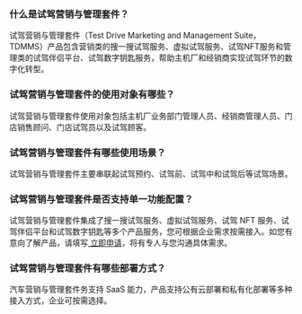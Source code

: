 ### 什么是试驾营销与管理套件？
试驾营销与管理套件（Test Drive Marketing and Management Suite，TDMMS）产品包含营销类的搜一搜试驾服务、虚拟试驾服务、试驾NFT服务和管理类的试驾伴侣平台、试驾数字钥匙服务，帮助主机厂和经销商实现试驾环节的数字化转型。

### 试驾营销与管理套件的使用对象有哪些？
试驾营销与管理套件使用对象包括主机厂业务部门管理人员、经销商管理人员、门店销售顾问、门店试驾员以及试驾顾客。

### 试驾营销与管理套件有哪些使用场景？
试驾营销与管理套件主要串联起试驾预约、试驾前、试驾中和试驾后等试驾场景。

### 试驾营销与管理套件是否支持单一功能配置？
试驾营销与管理套件集成了搜一搜试驾服务、虚拟试驾服务、试驾 NFT 服务、试驾伴侣平台和试驾数字钥匙等多个产品服务，您可根据企业需求按需接入。如您有意向了解产品，请填写[ 立即申请](https://cloud.tencent.com/apply/p/cbzb1fwb659)，将有专人与您沟通具体需求。

### 试驾营销与管理套件有哪些部署方式？
汽车营销与管理套件务支持 SaaS 能力，产品支持公有云部署和私有化部署等多种接入方式，企业可按需选择。

